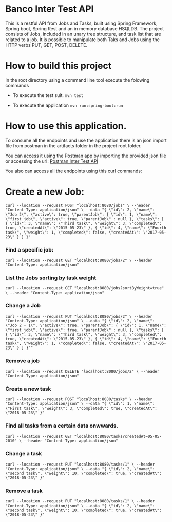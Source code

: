 # Banco Inter Test API

This is a restful API from Jobs and Tasks, built using Spring Framework, Spring boot, Spring Rest and an in memory database HSQLDB.
The project consists of Jobs, included in an unary tree structure, and task list that are related to a job.  It is possible to manipulate both Taks and Jobs using the HTTP verbs PUT, GET, POST, DELETE. 

# How to build this project

In the root directory using a command line tool execute the folowing commands

- To execute the test suit.
 `mvn test`


- To execute the application
`mvn run:spring-boot:run`

# How to use this application.

To consume all the endpoints and use the application there is an json import file from postman in the artifacts folder in the project root folder.

You can access it using the Postman app by importing the provided json file or accessing the url: [Postman Inter Test API](https://documenter.getpostman.com/view/4049196/S1TR5LCm)

You also can access all the endpoints using this curl commands:

# Create a new Job:
`curl --location --request POST "localhost:8080/jobs" \
  --header "Content-Type: application/json" \
  --data "{
  \"id\": 2,
  \"name\": \"Job 2\",
  \"active\": true,
  \"parentJob\": {
	  \"id\": 1,
	  \"name\": \"first job\",
	  \"active\": true,
	  \"parentJob\" : null
  },
  \"tasks\": [
    {
      \"id\": 3,
      \"name\": \"Third task\",
      \"weight\": 3,
      \"completed\": true,
      \"createdAt\": \"2015-05-23\"
    },
    {
      \"id\": 4,
      \"name\": \"Fourth task\",
      \"weight\": 1,
      \"completed\": false,
      \"createdAt\": \"2017-05-23\"
    }
  ]
}"
`
### Find a specific job:

`curl --location --request GET "localhost:8080/jobs/2" \
  --header "Content-Type: application/json"`
  
### List the Jobs sorting by task weight

`curl --location --request GET "localhost:8080/jobs?sortByWeight=true" \
  --header "Content-Type: application/json"`
  
### Change a Job
 
 `curl --location --request PUT "localhost:8080/jobs/2" \
  --header "Content-Type: application/json" \
  --data "{
  \"id\": 2,
  \"name\": \"Job 2 - 1\",
  \"active\": true,
  \"parentJob\": {
	  \"id\": 1,
	  \"name\": \"first job\",
	  \"active\": true,
	  \"parentJob\" : null
  },
  \"tasks\": [
    {
      \"id\": 3,
      \"name\": \"Third task\",
      \"weight\": 3,
      \"completed\": true,
      \"createdAt\": \"2015-05-23\"
    },
    {
      \"id\": 4,
      \"name\": \"Fourth task\",
      \"weight\": 1,
      \"completed\": false,
      \"createdAt\": \"2017-05-23\"
    }
  ]
}""`
  
### Remove a job

`curl --location --request DELETE "localhost:8080/jobs/2" \
  --header "Content-Type: application/json"`

### Create a new task

`curl --location --request POST "localhost:8080/tasks" \
  --header "Content-Type: application/json" \
  --data "{
  \"id\": 1,
  \"name\": \"First task\",
  \"weight\": 3,
  \"completed\": true,
  \"createdAt\": \"2018-05-23\"
}"`

### Find all tasks from a certain data onwwards.

`curl --location --request GET "localhost:8080/tasks?createdAt=05-05-2010" \
  --header "Content-Type: application/json"`

### Change a task

`curl --location --request PUT "localhost:8080/tasks/1" \
  --header "Content-Type: application/json" \
  --data "{
  \"id\": 2,
  \"name\": \"second task\",
  \"weight\": 10,
  \"completed\": true,
  \"createdAt\": \"2018-05-23\"
}"`

### Remove a task

`curl --location --request PUT "localhost:8080/tasks/1" \
  --header "Content-Type: application/json" \
  --data "{
  \"id\": 2,
  \"name\": \"second task\",
  \"weight\": 10,
  \"completed\": true,
  \"createdAt\": \"2018-05-23\"
}"`


